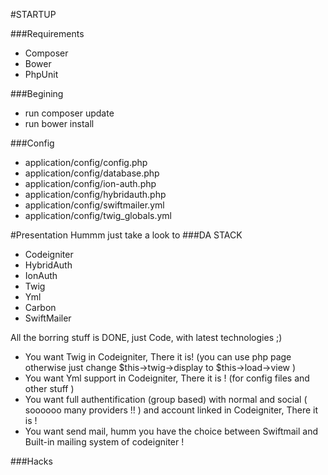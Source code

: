 #STARTUP

###Requirements
- Composer
- Bower
- PhpUnit

###Begining
- run composer update
- run bower install

###Config
- application/config/config.php
- application/config/database.php
- application/config/ion-auth.php
- application/config/hybridauth.php
- application/config/swiftmailer.yml
- application/config/twig_globals.yml

#Presentation
Hummm just take a look to 
###DA STACK
- Codeigniter
- HybridAuth
- IonAuth
- Twig
- Yml 
- Carbon
- SwiftMailer

All the borring stuff is DONE, just Code, with latest technologies ;) 

- You want Twig in Codeigniter, There it is! (you can use php page otherwise just change $this->twig->display to $this->load->view )
- You want Yml support in Codeigniter, There it is ! (for config files and other stuff )
- You want full authentification (group based) with normal and social ( soooooo many providers !! ) and account linked in Codeigniter, There it is ! 
- You want send mail, humm you have the choice between Swiftmail and Built-in mailing system of codeigniter ! 

###Hacks

